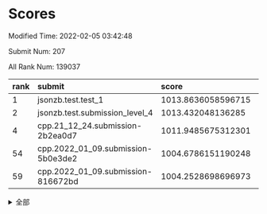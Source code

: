 # Scores

Modified Time: 2022-02-05 03:42:48

Submit Num: 207

All Rank Num: 139037

| rank |               submit               |       score        |       sigma        | pk_num |
| :--- | :--------------------------------- | :----------------- | :----------------- | :----- |
| 1    | jsonzb.test.test_1                 | 1013.8636058596715 | 0.7980244743732223 | 2690   |
| 2    | jsonzb.test.submission_level_4     | 1013.432048136285  | 0.809093924143079  | 2684   |
| 4    | cpp.21_12_24.submission-2b2ea0d7   | 1011.9485675312301 | 0.7646955886475392 | 2689   |
| 54   | cpp.2022_01_09.submission-5b0e3de2 | 1004.6786151190248 | 0.7168317571182276 | 2686   |
| 59   | cpp.2022_01_09.submission-816672bd | 1004.2528698696973 | 0.7128856077144305 | 2688   |


<details>
<summary>全部</summary>

| rank |                 submit                 |       score        |       sigma        | pk_num |
| :--- | :------------------------------------- | :----------------- | :----------------- | :----- |
| 1    | jsonzb.test.test_1                     | 1013.8636058596715 | 0.7980244743732223 | 2690   |
| 2    | jsonzb.test.submission_level_4         | 1013.432048136285  | 0.809093924143079  | 2684   |
| 3    | gobigger.level_3.submission_level_3_45 | 1011.9864571665925 | 0.7630434910161913 | 2692   |
| 4    | cpp.21_12_24.submission-2b2ea0d7       | 1011.9485675312301 | 0.7646955886475392 | 2689   |
| 5    | gobigger.level_3.submission_level_3_2  | 1011.5142535172224 | 0.7852041635592123 | 2686   |
| 6    | gobigger.level_3.submission_level_3_1  | 1010.8223128601129 | 0.7855716188561724 | 2688   |
| 7    | gobigger.level_3.submission_level_3_21 | 1010.8002196759473 | 0.7817246469252674 | 2687   |
| 8    | gobigger.level_3.submission_level_3_35 | 1010.7732656209096 | 0.7639947512341075 | 2691   |
| 9    | gobigger.level_3.submission_level_3_0  | 1010.6432259661867 | 0.7771949704375467 | 2686   |
| 10   | gobigger.level_3.submission_level_3_8  | 1010.5732221383873 | 0.7582483124359896 | 2689   |
| 11   | gobigger.level_3.submission_level_3_12 | 1010.5622482875331 | 0.7665004612928439 | 2688   |
| 12   | gobigger.level_3.submission_level_3_25 | 1010.4011817559801 | 0.740879719977127  | 2693   |
| 13   | gobigger.level_3.submission_level_3_46 | 1010.3866723627001 | 0.7633581212890082 | 2693   |
| 14   | gobigger.level_3.submission_level_3_23 | 1010.2722992436805 | 0.754590476796515  | 2688   |
| 15   | gobigger.level_3.submission_level_3_43 | 1010.2720149967008 | 0.7589351896952921 | 2686   |
| 16   | gobigger.level_3.submission_level_3_39 | 1010.2514324962074 | 0.7578848270973155 | 2688   |
| 17   | gobigger.level_3.submission_level_3_47 | 1010.2330341496337 | 0.7496326806802994 | 2693   |
| 18   | gobigger.level_3.submission_level_3_17 | 1010.229843313861  | 0.7491357448277657 | 2687   |
| 19   | gobigger.level_3.submission_level_3_14 | 1010.1826289574971 | 0.7826986725082324 | 2690   |
| 20   | gobigger.level_3.submission_level_3_16 | 1010.1720328216231 | 0.7877540337178065 | 2692   |
| 21   | gobigger.level_3.submission_level_3_6  | 1010.1389861361966 | 0.7660327130434931 | 2687   |
| 22   | gobigger.level_3.submission_level_3_20 | 1010.0991076876022 | 0.7632507090774228 | 2685   |
| 23   | gobigger.level_3.submission_level_3_5  | 1010.0714328830172 | 0.777932005936515  | 2689   |
| 24   | gobigger.level_3.submission_level_3_44 | 1010.0679542184347 | 0.7598768228278114 | 2686   |
| 25   | gobigger.level_3.submission_level_3_26 | 1010.0104179061808 | 0.7539211255924952 | 2687   |
| 26   | gobigger.level_3.submission_level_3_18 | 1009.9893109716583 | 0.7666415648679245 | 2692   |
| 27   | gobigger.level_3.submission_level_3_37 | 1009.9657950607865 | 0.762817721254689  | 2688   |
| 28   | gobigger.level_3.submission_level_3_4  | 1009.9163876851086 | 0.7798742008510906 | 2680   |
| 29   | gobigger.level_3.submission_level_3_34 | 1009.9032600003062 | 0.7424089329813417 | 2687   |
| 30   | gobigger.level_3.submission_level_3_27 | 1009.8761074807799 | 0.7604111157168042 | 2691   |
| 31   | gobigger.level_3.submission_level_3_48 | 1009.8582099554848 | 0.7455767522250184 | 2682   |
| 32   | gobigger.level_3.submission_level_3_40 | 1009.801078577659  | 0.7483833250672166 | 2682   |
| 33   | gobigger.level_3.submission_level_3_11 | 1009.7974134887236 | 0.7577204476752906 | 2686   |
| 34   | gobigger.level_3.submission_level_3_3  | 1009.7376913491244 | 0.7536061127873163 | 2689   |
| 35   | gobigger.level_3.submission_level_3_24 | 1009.6972717119079 | 0.7581474399324373 | 2686   |
| 36   | gobigger.level_3.submission_level_3_13 | 1009.6306728680777 | 0.7431893430545599 | 2682   |
| 37   | gobigger.level_3.submission_level_3_19 | 1009.5740214087235 | 0.7466042770259085 | 2685   |
| 38   | gobigger.level_3.submission_level_3_41 | 1009.5719564332512 | 0.7598379112228891 | 2686   |
| 39   | gobigger.level_3.submission_level_3_36 | 1009.2928394522303 | 0.7386535927462191 | 2685   |
| 40   | gobigger.level_3.submission_level_3_15 | 1009.1053240027373 | 0.753464140157904  | 2684   |
| 41   | gobigger.level_3.submission_level_3_29 | 1009.0863170289562 | 0.7504416472987658 | 2685   |
| 42   | gobigger.level_3.submission_level_3_10 | 1009.0376832729936 | 0.7662059464845896 | 2685   |
| 43   | gobigger.level_3.submission_level_3_31 | 1009.0041316417243 | 0.7564796131341743 | 2688   |
| 44   | gobigger.level_3.submission_level_3_30 | 1008.9666039508732 | 0.7629762555335857 | 2684   |
| 45   | gobigger.level_3.submission_level_3_38 | 1008.9461769941275 | 0.7378348024282452 | 2685   |
| 46   | gobigger.level_3.submission_level_3_32 | 1008.9380604573596 | 0.7559812062918304 | 2685   |
| 47   | gobigger.level_3.submission_level_3_7  | 1008.8322388588075 | 0.7419283710203256 | 2688   |
| 48   | gobigger.level_3.submission_level_3_9  | 1008.8314126924769 | 0.7552183821635416 | 2689   |
| 49   | gobigger.level_3.submission_level_3_49 | 1008.800281549062  | 0.7343815735841456 | 2683   |
| 50   | gobigger.level_3.submission_level_3_22 | 1008.7825162912243 | 0.7557644490966767 | 2685   |
| 51   | gobigger.level_3.submission_level_3_42 | 1008.2855557077329 | 0.7423562032278864 | 2688   |
| 52   | gobigger.level_3.submission_level_3_28 | 1008.1069566485935 | 0.7423940225722732 | 2691   |
| 53   | gobigger.level_3.submission_level_3_33 | 1007.8572842073853 | 0.748749542968353  | 2692   |
| 54   | cpp.2022_01_09.submission-5b0e3de2     | 1004.6786151190248 | 0.7168317571182276 | 2686   |
| 55   | gobigger.level_1.submission_level_1_36 | 1004.5670067699631 | 0.7156036305988709 | 2685   |
| 56   | gobigger.level_1.submission_level_1_47 | 1004.4483936913531 | 0.7020496020902383 | 2687   |
| 57   | gobigger.level_1.submission_level_1_12 | 1004.3348881370131 | 0.7158877669525422 | 2690   |
| 58   | gobigger.level_1.submission_level_1_16 | 1004.3059121695946 | 0.7047550941241647 | 2691   |
| 59   | cpp.2022_01_09.submission-816672bd     | 1004.2528698696973 | 0.7128856077144305 | 2688   |
| 60   | gobigger.level_1.submission_level_1_15 | 1004.1151405509154 | 0.7122034135573782 | 2688   |
| 61   | gobigger.level_1.submission_level_1_34 | 1004.1023023546093 | 0.714677493546526  | 2688   |
| 62   | gobigger.level_1.submission_level_1_26 | 1004.0943662132923 | 0.7247731796327223 | 2688   |
| 63   | gobigger.level_1.submission_level_1_46 | 1004.0723702417553 | 0.719072133044735  | 2687   |
| 64   | gobigger.level_1.submission_level_1_10 | 1004.0000446746413 | 0.7141083195410438 | 2688   |
| 65   | gobigger.level_1.submission_level_1_43 | 1003.9998969630301 | 0.7187095243823842 | 2686   |
| 66   | gobigger.level_1.submission_level_1_24 | 1003.8508637449484 | 0.724518253617452  | 2689   |
| 67   | gobigger.level_1.submission_level_1_18 | 1003.7854464744455 | 0.7111958349864477 | 2683   |
| 68   | gobigger.level_1.submission_level_1_4  | 1003.7842901625471 | 0.7220778486157134 | 2688   |
| 69   | gobigger.level_1.submission_level_1_32 | 1003.7816471166751 | 0.7215348931360925 | 2684   |
| 70   | gobigger.level_1.submission_level_1_13 | 1003.7716120029299 | 0.7092638200750698 | 2686   |
| 71   | gobigger.level_1.submission_level_1_48 | 1003.7283436975334 | 0.7119407288056029 | 2684   |
| 72   | gobigger.level_1.submission_level_1_31 | 1003.6661233663332 | 0.7186655044101912 | 2679   |
| 73   | gobigger.level_1.submission_level_1_39 | 1003.6051286208184 | 0.7132535891977217 | 2684   |
| 74   | gobigger.level_1.submission_level_1_9  | 1003.5292199100085 | 0.709466646447441  | 2686   |
| 75   | gobigger.level_1.submission_level_1_45 | 1003.4963393846158 | 0.7145991868898631 | 2682   |
| 76   | gobigger.level_1.submission_level_1_49 | 1003.4699751481165 | 0.724895172433145  | 2685   |
| 77   | gobigger.level_1.submission_level_1_21 | 1003.4429911974851 | 0.7123591348887875 | 2686   |
| 78   | gobigger.level_1.submission_level_1_35 | 1003.4424140834124 | 0.712620427281499  | 2679   |
| 79   | gobigger.level_1.submission_level_1_42 | 1003.4052266706746 | 0.7236527230726073 | 2681   |
| 80   | gobigger.level_1.submission_level_1_20 | 1003.402650438094  | 0.7246040365375735 | 2687   |
| 81   | gobigger.level_1.submission_level_1_41 | 1003.3990260275368 | 0.7125537011903575 | 2687   |
| 82   | gobigger.level_1.submission_level_1_23 | 1003.3754492883706 | 0.7141196262050022 | 2685   |
| 83   | gobigger.level_1.submission_level_1_1  | 1003.361037185659  | 0.7120310306109257 | 2686   |
| 84   | gobigger.level_1.submission_level_1_8  | 1003.3243541244763 | 0.722354573425668  | 2687   |
| 85   | gobigger.level_1.submission_level_1_27 | 1003.3171011690697 | 0.718103481402164  | 2685   |
| 86   | gobigger.level_1.submission_level_1_5  | 1003.2546871694898 | 0.723317291971579  | 2690   |
| 87   | gobigger.level_1.submission_level_1_40 | 1003.1737245482343 | 0.7237312119580999 | 2689   |
| 88   | gobigger.level_1.submission_level_1_0  | 1003.0675499791644 | 0.7107293028419809 | 2686   |
| 89   | gobigger.level_1.submission_level_1_28 | 1002.9825758116679 | 0.7132531873285948 | 2687   |
| 90   | gobigger.level_1.submission_level_1_30 | 1002.971787301789  | 0.7128477468767569 | 2687   |
| 91   | gobigger.level_1.submission_level_1_7  | 1002.7900424762146 | 0.7129340724213737 | 2684   |
| 92   | gobigger.level_1.submission_level_1_17 | 1002.7707756001714 | 0.70290819030123   | 2685   |
| 93   | gobigger.level_1.submission_level_1_14 | 1002.7443759882581 | 0.7084219688470891 | 2688   |
| 94   | gobigger.level_1.submission_level_1_19 | 1002.7203229072736 | 0.7138000496289171 | 2689   |
| 95   | gobigger.level_1.submission_level_1_6  | 1002.6979228723392 | 0.7161551974964394 | 2684   |
| 96   | gobigger.level_1.submission_level_1_11 | 1002.6522055457849 | 0.7180282178006948 | 2684   |
| 97   | gobigger.level_1.submission_level_1_25 | 1002.6342930684851 | 0.7172302003506289 | 2690   |
| 98   | gobigger.level_1.submission_level_1_2  | 1002.5072436613552 | 0.7119794565817373 | 2688   |
| 99   | gobigger.level_1.submission_level_1_37 | 1002.2839708281064 | 0.7175996929882649 | 2686   |
| 100  | gobigger.level_1.submission_level_1_22 | 1002.2275110525194 | 0.7078452943117735 | 2689   |
| 101  | gobigger.level_1.submission_level_1_44 | 1002.2273299307357 | 0.7095601725920037 | 2683   |
| 102  | gobigger.level_1.submission_level_1_33 | 1001.9360420198091 | 0.7249081981559979 | 2685   |
| 103  | gobigger.level_1.submission_level_1_29 | 1001.7332486197599 | 0.7060850160252351 | 2692   |
| 104  | gobigger.level_1.submission_level_1_38 | 1001.5076356533024 | 0.7187856617060575 | 2685   |
| 105  | gobigger.level_1.submission_level_1_3  | 1000.6029293587519 | 0.698986071030428  | 2681   |
| 106  | gobigger.random.submission_random_44   | 997.2956681388025  | 0.7081162913117313 | 2685   |
| 107  | gobigger.random.submission_random_38   | 996.9545687628273  | 0.7260570635643292 | 2685   |
| 108  | gobigger.random.submission_random_9    | 996.9489673074719  | 0.706140446583608  | 2690   |
| 109  | gobigger.random.submission_random_20   | 996.6894788904423  | 0.7040165407799285 | 2686   |
| 110  | gobigger.random.submission_random_3    | 996.6546425923171  | 0.7148818366561688 | 2687   |
| 111  | gobigger.random.submission_random_1    | 996.6539232963885  | 0.7222620830616422 | 2688   |
| 112  | gobigger.random.submission_random_35   | 996.6359960001778  | 0.7103968595506571 | 2689   |
| 113  | gobigger.random.submission_random_15   | 996.6103898654835  | 0.7270929824199948 | 2691   |
| 114  | gobigger.random.submission_random_41   | 996.4751838798095  | 0.7121724102747649 | 2687   |
| 115  | gobigger.random.submission_random_23   | 996.471709103975   | 0.7082478152155895 | 2685   |
| 116  | gobigger.random.submission_random_47   | 996.4400631512361  | 0.7053384106247519 | 2681   |
| 117  | gobigger.random.submission_random_11   | 996.3937922248386  | 0.717736259032489  | 2686   |
| 118  | gobigger.random.submission_random_46   | 996.385813653054   | 0.707955143091333  | 2683   |
| 119  | gobigger.random.submission_random_31   | 996.3722488609764  | 0.7059308530231939 | 2684   |
| 120  | gobigger.random.submission_random_14   | 996.3541311946514  | 0.7151575917092028 | 2686   |
| 121  | gobigger.random.submission_random_10   | 996.3495644688469  | 0.7155493297332983 | 2685   |
| 122  | gobigger.random.submission_random_37   | 996.2467098337884  | 0.7163752277516633 | 2687   |
| 123  | gobigger.random.submission_random_43   | 996.2022690136561  | 0.7111989876787055 | 2690   |
| 124  | gobigger.random.submission_random_29   | 996.192413887367   | 0.7158108349560516 | 2685   |
| 125  | gobigger.random.submission_random_49   | 996.150644106513   | 0.709074572846902  | 2685   |
| 126  | gobigger.random.submission_random_7    | 996.1489175472899  | 0.7147636412422602 | 2682   |
| 127  | gobigger.random.submission_random_40   | 996.0881844314845  | 0.712702796741306  | 2687   |
| 128  | gobigger.random.submission_random_27   | 996.0572615031547  | 0.7108592286341993 | 2689   |
| 129  | gobigger.random.submission_random_36   | 996.0323371168989  | 0.7185751989157905 | 2682   |
| 130  | gobigger.random.submission_random_24   | 995.9918810831809  | 0.6983704273970948 | 2691   |
| 131  | gobigger.random.submission_random_28   | 995.9304823666768  | 0.7152416316158975 | 2687   |
| 132  | gobigger.random.submission_random_2    | 995.9287679201002  | 0.7105695776196916 | 2680   |
| 133  | gobigger.random.submission_random_16   | 995.9221165504806  | 0.7271915493416774 | 2682   |
| 134  | gobigger.random.submission_random_45   | 995.9189027217166  | 0.7084408510590574 | 2685   |
| 135  | gobigger.random.submission_random_48   | 995.9145112262742  | 0.7122410338856472 | 2687   |
| 136  | gobigger.random.submission_random_19   | 995.8713114810809  | 0.717649418971021  | 2681   |
| 137  | gobigger.random.submission_random_32   | 995.8563815256922  | 0.7056807061958524 | 2688   |
| 138  | gobigger.random.submission_random_13   | 995.8477502854863  | 0.7120456949085958 | 2694   |
| 139  | gobigger.random.submission_random_25   | 995.7036440867482  | 0.718316859071353  | 2682   |
| 140  | gobigger.random.submission_random_30   | 995.6891040430407  | 0.7162104448849627 | 2688   |
| 141  | gobigger.random.submission_random_22   | 995.6543839623446  | 0.7060141304087081 | 2684   |
| 142  | gobigger.random.submission_random_6    | 995.5156810858052  | 0.7296774669535809 | 2685   |
| 143  | gobigger.random.submission_random_12   | 995.4628186489124  | 0.7066339878575186 | 2684   |
| 144  | gobigger.random.submission_random_21   | 995.4500637794188  | 0.7061467177555044 | 2688   |
| 145  | gobigger.random.submission_random_4    | 995.2487837864293  | 0.7134587953912721 | 2694   |
| 146  | gobigger.random.submission_random_18   | 995.2418130607091  | 0.714429279084081  | 2682   |
| 147  | gobigger.random.submission_random_8    | 995.1002308015474  | 0.7198079970660032 | 2690   |
| 148  | gobigger.random.submission_random_17   | 994.9322100969501  | 0.7072854111549802 | 2684   |
| 149  | gobigger.random.submission_random_5    | 994.9237230113981  | 0.7087483067663344 | 2688   |
| 150  | gobigger.random.submission_random_34   | 994.9191761115534  | 0.745611652167735  | 2683   |
| 151  | gobigger.random.submission_random_26   | 994.839677139947   | 0.7244207949932431 | 2689   |
| 152  | gobigger.random.submission_random_39   | 994.6998499862344  | 0.722147133102905  | 2688   |
| 153  | gobigger.random.submission_random_0    | 994.582826995308   | 0.7159219265627043 | 2688   |
| 154  | gobigger.random.submission_random_33   | 994.1443709457108  | 0.7073712308477842 | 2687   |
| 155  | gobigger.random.submission_random_42   | 994.0570240813687  | 0.7238300286147316 | 2687   |
| 156  | gobigger.level_2.submission_level_2_15 | 994.0046736830129  | 0.7424182751481367 | 2686   |
| 157  | gobigger.level_2.submission_level_2_37 | 993.8869950818488  | 0.7259494719448822 | 2692   |
| 158  | gobigger.level_2.submission_level_2_22 | 993.7244545739713  | 0.7277607391300687 | 2688   |
| 159  | gobigger.level_2.submission_level_2_47 | 993.6110634693463  | 0.7198518198235544 | 2690   |
| 160  | gobigger.level_2.submission_level_2_3  | 993.4670267325372  | 0.738246972362918  | 2685   |
| 161  | gobigger.level_2.submission_level_2_12 | 993.3274203296934  | 0.7412570963616306 | 2687   |
| 162  | gobigger.level_2.submission_level_2_40 | 993.2786290240838  | 0.7216455576573035 | 2686   |
| 163  | gobigger.level_2.submission_level_2_23 | 993.2276928533727  | 0.7348990164796549 | 2690   |
| 164  | gobigger.level_2.submission_level_2_14 | 993.2198469566237  | 0.7458683050004274 | 2687   |
| 165  | gobigger.level_2.submission_level_2_34 | 993.2131846950151  | 0.7333949102398423 | 2687   |
| 166  | gobigger.level_2.submission_level_2_35 | 993.1988026398269  | 0.7260257332750144 | 2687   |
| 167  | gobigger.level_2.submission_level_2_20 | 993.1913730993745  | 0.7541569431915759 | 2688   |
| 168  | gobigger.level_2.submission_level_2_31 | 993.1871892576555  | 0.7356431767777563 | 2688   |
| 169  | gobigger.level_2.submission_level_2_27 | 993.048176130169   | 0.7401035233804427 | 2685   |
| 170  | gobigger.level_2.submission_level_2_44 | 992.9582328300451  | 0.7206970601850088 | 2686   |
| 171  | gobigger.level_2.submission_level_2_18 | 992.8414069976693  | 0.73978681809306   | 2692   |
| 172  | gobigger.level_2.submission_level_2_25 | 992.7717652857032  | 0.7443804912038737 | 2688   |
| 173  | gobigger.level_2.submission_level_2_36 | 992.7184261167214  | 0.7471710428063595 | 2686   |
| 174  | gobigger.level_2.submission_level_2_9  | 992.7003660415951  | 0.7511571276416636 | 2690   |
| 175  | gobigger.level_2.submission_level_2_42 | 992.6675417173997  | 0.7539341698223758 | 2686   |
| 176  | gobigger.level_2.submission_level_2_2  | 992.645799336381   | 0.7504986105132777 | 2686   |
| 177  | gobigger.level_2.submission_level_2_1  | 992.5642239227016  | 0.7479952626127916 | 2686   |
| 178  | gobigger.level_2.submission_level_2_6  | 992.4978673939721  | 0.7372093568260504 | 2689   |
| 179  | gobigger.level_2.submission_level_2_8  | 992.4192602811318  | 0.7406782307774401 | 2681   |
| 180  | gobigger.level_2.submission_level_2_32 | 992.2098850983299  | 0.7362674639343364 | 2685   |
| 181  | gobigger.level_2.submission_level_2_24 | 992.1730013002335  | 0.7369842343512972 | 2686   |
| 182  | gobigger.level_2.submission_level_2_7  | 992.1688266948971  | 0.7517848921528956 | 2677   |
| 183  | gobigger.level_2.submission_level_2_13 | 992.1101484856662  | 0.7255347193785733 | 2688   |
| 184  | gobigger.level_2.submission_level_2_0  | 992.0811456423874  | 0.7447876996992776 | 2684   |
| 185  | gobigger.level_2.submission_level_2_33 | 992.061026302604   | 0.766857274650546  | 2689   |
| 186  | gobigger.level_2.submission_level_2_49 | 992.0387168728572  | 0.753590830612028  | 2690   |
| 187  | gobigger.level_2.submission_level_2_19 | 991.9735828102056  | 0.741858253403517  | 2689   |
| 188  | gobigger.level_2.submission_level_2_26 | 991.939006539248   | 0.747444304678097  | 2695   |
| 189  | gobigger.level_2.submission_level_2_30 | 991.8585327817585  | 0.7545072378461984 | 2686   |
| 190  | gobigger.level_2.submission_level_2_38 | 991.8328209462846  | 0.7627740164236081 | 2684   |
| 191  | gobigger.level_2.submission_level_2_43 | 991.6913179563038  | 0.7492795334015567 | 2687   |
| 192  | gobigger.level_2.submission_level_2_21 | 991.6411447167775  | 0.7417720464215705 | 2689   |
| 193  | gobigger.level_2.submission_level_2_39 | 991.5651499646716  | 0.735334194601753  | 2689   |
| 194  | gobigger.level_2.submission_level_2_17 | 991.5460346671266  | 0.7537845029542286 | 2682   |
| 195  | gobigger.level_2.submission_level_2_4  | 991.2209765193481  | 0.7492676982038141 | 2686   |
| 196  | gobigger.level_2.submission_level_2_11 | 991.1304105283481  | 0.7744764745445869 | 2692   |
| 197  | gobigger.level_2.submission_level_2_48 | 991.1239700990122  | 0.7660461181043746 | 2681   |
| 198  | gobigger.level_2.submission_level_2_5  | 991.0429288327929  | 0.7515781668927964 | 2685   |
| 199  | gobigger.level_2.submission_level_2_10 | 990.8706916093605  | 0.7571253638182017 | 2687   |
| 200  | gobigger.level_2.submission_level_2_16 | 990.7836358471287  | 0.749182544064601  | 2690   |
| 201  | gobigger.level_2.submission_level_2_46 | 990.7771460624524  | 0.7528621823716033 | 2690   |
| 202  | gobigger.level_2.submission_level_2_29 | 990.7540970026835  | 0.7572897850249358 | 2688   |
| 203  | gobigger.level_2.submission_level_2_45 | 990.3818872447423  | 0.7703565476405605 | 2689   |
| 204  | gobigger.level_2.submission_level_2_41 | 989.8984144797035  | 0.7850959793323231 | 2686   |
| 205  | gobigger.level_2.submission_level_2_28 | 989.7978207278913  | 0.753027514481195  | 2688   |
| 206  | gobigger.none.submission_none_0        | 977.4321283786626  | 1.4070952411191668 | 2686   |
| 207  | gobigger.none.submission_none_1        | 975.7231767174959  | 1.4745947946716784 | 2692   |

</details>